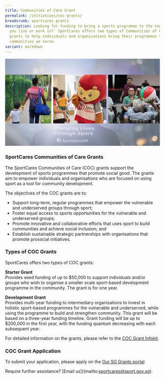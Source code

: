 ```yaml
---
title: Communities of Care Grant
permalink: /initiatives/coc-grants/
breadcrumb: sportcares grants
description: Looking for funding to bring a sports programme to the community
  you live or work in?  SportCares offers two types of Communities of Care (COC)
  grants to help individuals and organisations bring their programmes to the
  communities we serve.
variant: markdown
---
```

![](/images/26952937-3300-494A-8AB4-CD414CD75B83.png)

### SportCares Communities of Care Grants

The SportCares Communities of Care (COC) grants support the development of sports programmes that promote social good. The grants aim to empower individuals and organisations who are focused on using sport as a tool for community development. 

The objectives of the COC grants are to:
* Support long-term, regular programmes that empower the vulnerable and underserved groups through sport;
* Foster equal access to sports opportunities for the vulnerable and underserved groups;
* Promote innovative and collaborative efforts that uses sport to build communities and achieve social inclusion; and
* Establish sustainable strategic partnerships with organisations that promote prosocial initiatives.

### Types of COC Grants

SportCares offers two types of COC grants:

__Starter Grant__  
Provides seed funding of up to $50,000 to support individuals and/or groups who wish to organise a smaller scale sport-based development programme in the community. The grant is for one year. 

__Development Grant__          
Provides multi-year funding to intermediary organisations to invest in holistic sport-based programmes for the vulnerable and underserved, while using the programme to build and strengthen community. This grant will be based on a three-year funding timeline. Grant funding will be up to $200,000 in the first year, with the funding quantum decreasing with each subsequent year.

For detailed information on the grants, please refer to the [COC Grant Infokit](https://go.gov.sg/infokit-for-potential-grantees).

### COC Grant Application

To submit your application, please apply on the [Our SG Grants portal](https://go.gov.sg/coc-grants-application).

Require further assistance? [Email us]((mailto:sportcares@sport.gov.sg).